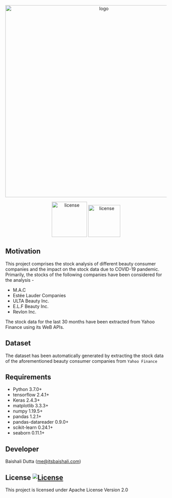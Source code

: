 <p align="center">
	<img width="600" alt="logo" src="https://user-images.githubusercontent.com/76659596/117782464-f2240f80-b241-11eb-9991-6d99fc5bc0f1.png">
</p>

<p align="center">
  <img width="110" alt="license" src="https://img.shields.io/badge/License-Apache-blue"/>
  <img width="100" alt="license" src="https://img.shields.io/badge/python-v3.7+-blue.svg"/>
</p>

## Motivation

This project comprises the stock analysis of different beauty consumer companies and the impact on the stock data due to COVID-19 pandemic. Primarily, the stocks of the following companies have been considered for the analysis -

* M.A.C
* Estée Lauder Companies
* ULTA Beauty Inc.
* E.L.F Beauty Inc.
* Revlon Inc.

The stock data for the last 30 months have been extracted from Yahoo Finance using its WeB APIs.

## Dataset

The dataset has been automatically generated by extracting the stock data of the aforementioned beauty consumer companies from `Yahoo Finance`

## Requirements

- Python 3.7.0+
- tensorflow 2.4.1+
- Keras 2.4.3+
- matplotlib 3.3.3+
- numpy 1.19.5+
- pandas 1.2.1+
- pandas-datareader 0.9.0+
- scikit-learn 0.24.1+
- seaborn 0.11.1+

## Developer

Baishali Dutta (<a href='mailto:me@itsbaishali.com'>me@itsbaishali.com</a>)

## License [![License](http://img.shields.io/badge/license-Apache-blue.svg)](https://www.apache.org/licenses/LICENSE-2.0)

This project is licensed under Apache License Version 2.0




